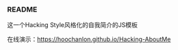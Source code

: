 ### README 

这一个Hacking Style风格化的自我简介的JS模板

在线演示：https://hoochanlon.github.io/Hacking-AboutMe

<!-- ### 实现参考

* [zzh1918-JS实现动态打字效果](https://blog.csdn.net/qq_37860930/article/details/80859473)
* [OmegaXYZ-JavaScript模拟终端输入](https://www.omegaxyz.com/2018/07/01/javascript-terminal/)
* [Font Awesome](https://www.thinkcmf.com/font/search/index.html) -->